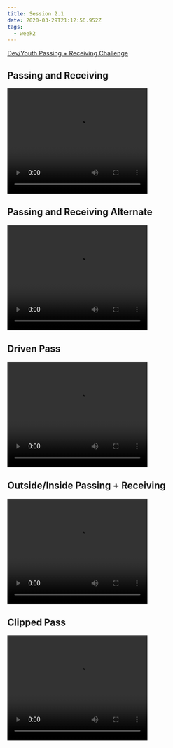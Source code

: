 ```yaml
---
title: Session 2.1
date: 2020-03-29T21:12:56.952Z
tags:
  - week2
---
```

[Dev/Youth Passing + Receiving Challenge](https://res.cloudinary.com/jenko/image/upload/v1585511708/tns-lockdown-activities/week2/session1/Technical_Session_1_v1y587.pdf)

## Passing and Receiving

<video width="320" height="240" controls>
  <source src="https://res.cloudinary.com/jenko/video/upload/v1585511895/tns-lockdown-activities/week2/session1/passing-and-receiving_byfirp.mp4#t=0.1" type="video/mp4" />
  Your browser does not support the video tag.
</video>

## Passing and Receiving Alternate

<video width="320" height="240" controls>
  <source src="https://res.cloudinary.com/jenko/video/upload/v1585511884/tns-lockdown-activities/week2/session1/passing-and-receiving-alt_p0nb1i.mp4#t=0.1" type="video/mp4" />
  Your browser does not support the video tag.
</video>

## Driven Pass

<video width="320" height="240" controls>
  <source src="https://res.cloudinary.com/jenko/video/upload/v1585511896/tns-lockdown-activities/week2/session1/driven-pass_fjtixb.mp4#t=0.1" type="video/mp4" />
  Your browser does not support the video tag.
</video>

## Outside/Inside Passing + Receiving

<video width="320" height="240" controls>
  <source src="https://res.cloudinary.com/jenko/video/upload/v1585511911/tns-lockdown-activities/week2/session1/outside-inside-p_and_r_vvwl5h.mp4#t=0.1" type="video/mp4" />
  Your browser does not support the video tag.
</video>

## Clipped Pass

<video width="320" height="240" controls>
  <source src="https://res.cloudinary.com/jenko/video/upload/v1585511938/tns-lockdown-activities/week2/session1/clipped-pass_usbmrs.mp4#t=0.1" type="video/mp4" />
  Your browser does not support the video tag.
</video>
